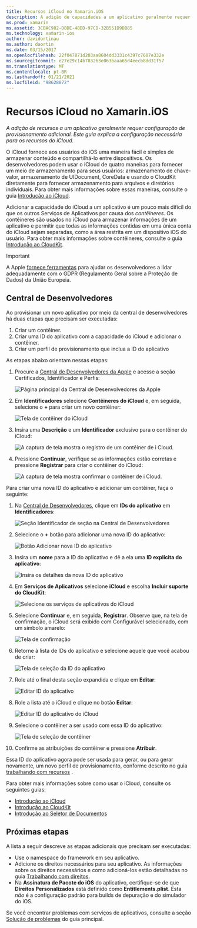 ```yaml
---
title: Recursos iCloud no Xamarin.iOS
description: A adição de capacidades a um aplicativo geralmente requer uma configuração de provisionamento adicional. Este guia explica a configuração necessária para as funcionalidades do iCloud.
ms.prod: xamarin
ms.assetid: 3CBAC982-D8DE-48DD-97CD-32B551D9DB85
ms.technology: xamarin-ios
author: davidortinau
ms.author: daortin
ms.date: 03/15/2017
ms.openlocfilehash: 22f047871d203aa8604dd3331c4397c7607e332e
ms.sourcegitcommit: e27e29c14b783263e063baaa65d4eecb8dd31f57
ms.translationtype: MT
ms.contentlocale: pt-BR
ms.lasthandoff: 01/21/2021
ms.locfileid: "98628872"
---
```

# <a name="icloud-capabilities-in-xamarinios"></a>Recursos iCloud no Xamarin.iOS

_A adição de recursos a um aplicativo geralmente requer configuração de provisionamento adicional. Este guia explica a configuração necessária para os recursos do iCloud._

O iCloud fornece aos usuários do iOS uma maneira fácil e simples de armazenar conteúdo e compartilhá-lo entre dispositivos. Os desenvolvedores podem usar o iCloud de quatro maneiras para fornecer um meio de armazenamento para seus usuários: armazenamento de chave-valor, armazenamento de UIDocument, CoreData e usando o CloudKit diretamente para fornecer armazenamento para arquivos e diretórios individuais. Para obter mais informações sobre essas maneiras, consulte o guia [Introdução ao iCloud](~/ios/data-cloud/introduction-to-icloud.md).

Adicionar a capacidade do iCloud a um aplicativo é um pouco mais difícil do que os outros Serviços de Aplicativos por causa dos _contêineres_. Os contêineres são usados no iCloud para armazenar informações de um aplicativo e permitir que todas as informações contidas em uma única conta do iCloud sejam separadas, como a área restrita em um dispositivo iOS do usuário. Para obter mais informações sobre contêineres, consulte o guia [Introdução ao CloudKit](~/ios/data-cloud/intro-to-cloudkit.md).

> [!IMPORTANT]
> A Apple [fornece ferramentas](https://developer.apple.com/support/allowing-users-to-manage-data/) para ajudar os desenvolvedores a lidar adequadamente com o GDPR (Regulamento Geral sobre a Proteção de Dados) da União Europeia.

<a name="icloud-developer-center"></a>

## <a name="developer-center"></a>Central de Desenvolvedores

Ao provisionar um novo aplicativo por meio da central de desenvolvedores há duas etapas que precisam ser executadas:

1. Criar um contêiner.
2. Criar uma ID do aplicativo com a capacidade do iCloud e adicionar o contêiner.
3. Criar um perfil de provisionamento que inclua a ID do aplicativo

As etapas abaixo orientam nessas etapas:

1. Procure a [Central de Desenvolvedores da Apple](https://developer.apple.com/account/) e acesse a seção Certificados, Identificador e Perfis: 
    
     ![Página principal da Central de Desenvolvedores da Apple](icloud-capabilities-images/image22.png)

2. Em **Identificadores** selecione **Contêineres do iCloud** e, em seguida, selecione o **+** para criar um novo contêiner:  
    
    ![Tela de contêiner do iCloud](icloud-capabilities-images/image23.png)

3. Insira uma **Descrição** e um **Identificador** exclusivo para o contêiner do iCloud: 
    
    ![A captura de tela mostra o registro de um contêiner de i Cloud.](icloud-capabilities-images/image24.png)

4. Pressione **Continuar**, verifique se as informações estão corretas e pressione **Registrar** para criar o contêiner do iCloud:  
    
    ![A captura de tela mostra confirmar o contêiner de i Cloud.](icloud-capabilities-images/image25.png)

Para criar uma nova ID do aplicativo e adicionar um contêiner, faça o seguinte:

1. Na [Central de Desenvolvedores](https://developer.apple.com/account/), clique em **IDs do aplicativo** em **Identificadores**: 
    
    ![Seção Identificador de seção na Central de Desenvolvedores](icloud-capabilities-images/image26.png)

2. Selecione o **+** botão para adicionar uma nova ID do aplicativo: 
    
    ![Botão Adicionar nova ID do aplicativo](icloud-capabilities-images/image27.png)

3. Insira um **nome** para a ID do aplicativo e dê a ela uma **ID explícita do aplicativo**:
    
    ![Insira os detalhes da nova ID do aplicativo](icloud-capabilities-images/image28.png)

4. Em **Serviços de Aplicativos** selecione **iCloud** e escolha **Incluir suporte do CloudKit**:
    
    ![Selecione os serviços de aplicativos do iCloud](icloud-capabilities-images/image29.png)

5. Selecione **Continuar** e, em seguida, **Registrar**. Observe que, na tela de confirmação, o iCloud será exibido com Configurável selecionado, com um símbolo amarelo:   
    
    ![Tela de confirmação](icloud-capabilities-images/image30.png)

6. Retorne à lista de IDs do aplicativo e selecione aquele que você acabou de criar: 
    
    ![Tela de seleção da ID do aplicativo](icloud-capabilities-images/image31.png)

7. Role até o final desta seção expandida e clique em **Editar**:
    
    ![Editar ID do aplicativo](icloud-capabilities-images/image32.png)

8. Role a lista até o iCloud e clique no botão **Editar**:  
    
    ![Editar ID do aplicativo do iCloud](icloud-capabilities-images/image33.png)

9. Selecione o contêiner a ser usado com essa ID do aplicativo:  
    
    ![Tela de seleção de contêiner](icloud-capabilities-images/image34.png)

10. Confirme as atribuições do contêiner e pressione **Atribuir**.

Essa ID do aplicativo agora pode ser usada para gerar, ou para gerar novamente, um novo perfil de provisionamento, conforme descrito no guia [trabalhando com recursos](~/ios/deploy-test/provisioning/capabilities/index.md) . 

Para obter mais informações sobre como usar o iCloud, consulte os seguintes guias:

* [Introdução ao iCloud](~/ios/data-cloud/introduction-to-icloud.md)
* [Introdução ao CloudKit](~/ios/data-cloud/intro-to-cloudkit.md)
* [Introdução ao Seletor de Documentos](~/ios/platform/document-picker.md)

## <a name="next-steps"></a>Próximas etapas

A lista a seguir descreve as etapas adicionais que precisam ser executadas:

* Use o namespace do framework em seu aplicativo.
* Adicione os direitos necessários para seu aplicativo. As informações sobre os direitos necessários e como adicioná-los estão detalhadas no guia [Trabalhando com direitos](~/ios/deploy-test/provisioning/entitlements.md).
* Na **Assinatura de Pacote do iOS** do aplicativo, certifique-se de que **Direitos Personalizados** está definido como **Entitlements.plist**. Esta _não_ é a configuração padrão para builds de depuração e do simulador do iOS.

Se você encontrar problemas com serviços de aplicativos, consulte a seção [Solução de problemas](~/ios/deploy-test/provisioning/capabilities/index.md) do guia principal.
